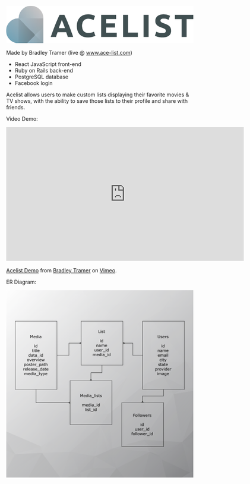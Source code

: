 ![alt text](public/ace-logo.png)

Made by Bradley Tramer (live @ www.ace-list.com)

- React JavaScript front-end
- Ruby on Rails back-end
- PostgreSQL database
- Facebook login

Acelist allows users to make custom lists displaying their favorite movies & TV shows, with the ability to save those lists to their profile and share with friends.

Video Demo:

<iframe src="https://player.vimeo.com/video/217258926" width="640" height="360" frameborder="0" webkitallowfullscreen mozallowfullscreen allowfullscreen></iframe>
<p><a href="https://vimeo.com/217258926">Acelist Demo</a> from <a href="https://vimeo.com/user66576303">Bradley Tramer</a> on <a href="https://vimeo.com">Vimeo</a>.</p>

ER Diagram:

![alt text](public/Acelist-ER-Diagram.png)
